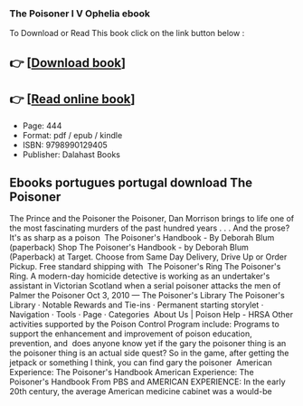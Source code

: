 ### The Poisoner I V Ophelia ebook

To Download or Read This book click on the link button below :

## 👉  [**[Download book](http://filesbooks.info/download.php?group=book&from=github.com&id=709064&lnk=1079 "Download book")**]

## 👉  [**[Read online book](http://filesbooks.info/download.php?group=book&from=github.com&id=709064&lnk=1079 "Read online book")**]


* Page: 444
* Format: pdf / epub / kindle
* ISBN: 9798990129405
* Publisher: Dalahast Books



## Ebooks portugues portugal download The Poisoner 



 The Prince and the Poisoner the Poisoner, Dan Morrison brings to life one of the most fascinating murders of the past hundred years . . . And the prose? It&#039;s as sharp as a poison 
 The Poisoner&#039;s Handbook - By Deborah Blum (paperback) Shop The Poisoner&#039;s Handbook - by Deborah Blum (Paperback) at Target. Choose from Same Day Delivery, Drive Up or Order Pickup. Free standard shipping with 
 The Poisoner&#039;s Ring The Poisoner&#039;s Ring. A modern-day homicide detective is working as an undertaker&#039;s assistant in Victorian Scotland when a serial poisoner attacks the men of 
 Palmer the Poisoner Oct 3, 2010 —
 The Poisoner&#039;s Library The Poisoner&#039;s Library · Notable Rewards and Tie-ins · Permanent starting storylet · Navigation · Tools · Page · Categories 
 About Us | Poison Help - HRSA Other activities supported by the Poison Control Program include: Programs to support the enhancement and improvement of poison education, prevention, and 
 does anyone know yet if the gary the poisoner thing is an the poisoner thing is an actual side quest? So in the game, after getting the jetpack or something I think, you can find gary the poisoner 
 American Experience: The Poisoner&#039;s Handbook American Experience: The Poisoner&#039;s Handbook From PBS and AMERICAN EXPERIENCE: In the early 20th century, the average American medicine cabinet was a would-be 





